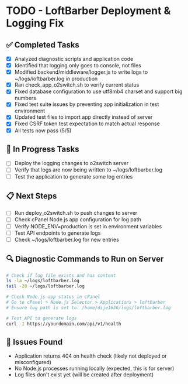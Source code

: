 # TODO - LoftBarber Deployment & Logging Fix

## ✅ Completed Tasks
- [x] Analyzed diagnostic scripts and application code
- [x] Identified that logging only goes to console, not files
- [x] Modified backend/middleware/logger.js to write logs to ~/logs/loftbarber.log in production
- [x] Ran check_app_o2switch.sh to verify current status
- [x] Fixed database configuration to use utf8mb4 charset and support big numbers
- [x] Fixed test suite issues by preventing app initialization in test environment
- [x] Updated test files to import app directly instead of server
- [x] Fixed CSRF token test expectation to match actual response
- [x] All tests now pass (5/5)

## 🔄 In Progress Tasks
- [ ] Deploy the logging changes to o2switch server
- [ ] Verify that logs are now being written to ~/logs/loftbarber.log
- [ ] Test the application to generate some log entries

## 📋 Next Steps
- [ ] Run deploy_o2switch.sh to push changes to server
- [ ] Check cPanel Node.js app configuration for log path
- [ ] Verify NODE_ENV=production is set in environment variables
- [ ] Test API endpoints to generate logs
- [ ] Check ~/logs/loftbarber.log for new entries

## 🔍 Diagnostic Commands to Run on Server
```bash
# Check if log file exists and has content
ls -la ~/logs/loftbarber.log
tail -20 ~/logs/loftbarber.log

# Check Node.js app status in cPanel
# Go to cPanel > Node.js Selector > Applications > loftbarber
# Ensure log path is set to: /home/dije1636/logs/loftbarber.log

# Test API to generate logs
curl -I https://yourdomain.com/api/v1/health
```

## 🚨 Issues Found
- Application returns 404 on health check (likely not deployed or misconfigured)
- No Node.js processes running locally (expected, this is for server)
- Log files don't exist yet (will be created after deployment)
